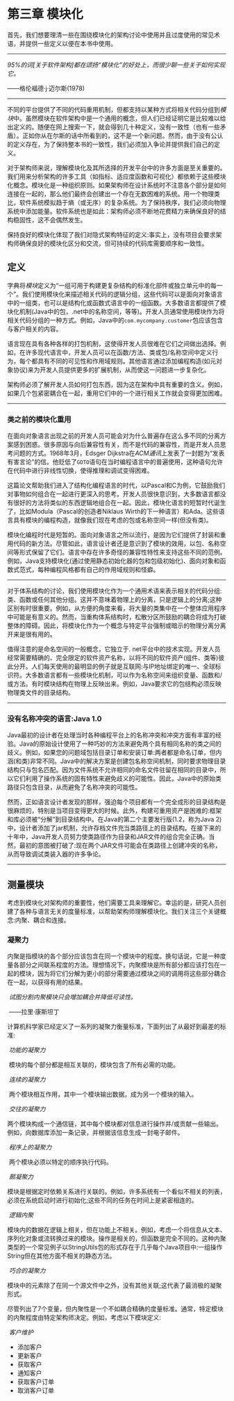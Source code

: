 # 第三章 模块化

首先，我们想要理清一些在围绕模块化的架构讨论中使用并且过度使用的常见术语，并提供一些定义以便在本书中使用。

------

*95%的词[关于软件架构]都在颂扬“模块化”的好处上，而很少聊一些关于如何实现它。*

——格伦福德·j·迈尔斯(1978)

------

不同的平台提供了不同的代码重用机制，但都支持以某种方式将相关代码分组到*模块*中。虽然模块在软件架构中是一个通用的概念，但人们已经证明它是比较难以给出定义的。随便在网上搜索一下，就会得到几十种定义，没有一致性（也有一些矛盾）。正如你从在尔斯的话中所看到的，这不是一个新问题。然而，由于没有公认的定义存在，为了保持整本书的一致性，我们必须加入争论并提供我们自己的定义。

对于架构师来说，理解模块化及其所选择的开发平台中的许多方面是至关重要的。我们用来分析架构的许多工具（如指标、适应度函数和可视化）都依赖于这些模块化概念。模块化是一种组织原则。如果架构师在设计系统时不注意各个部分是如何连接在一起的，那么他们最终会创建出一个存在无数困难的系统。用一个物理类比，软件系统模拟趋于熵（或无序）的复杂系统。为了保持秩序，我们必须向物理系统中添加能量。软件系统也是如此：架构师必须不断地花费精力来确保良好的结构稳固性，这不会偶然发生。

保持良好的模块化体现了我们对隐式架构特征的定义:事实上，没有项目会要求架构师确保良好的模块化区分和交流，但可持续的代码库需要顺序和一致性。

## 定义

字典将*模块*定义为“一组可用于构建更复杂结构的标准化部件或独立单元中的每一个”。我们使用模块化来描述相关代码的逻辑分组，这些代码可以是面向对象语言中的一组类，也可以是结构化或函数式语言中的一组函数。大多数语言都提供了模块化机制(Java中的包，.net中的名称空间，等等)。开发人员通常使用模块作为将相关代码分组的一种方式。例如，Java中的`com.mycompany.customer`包应该包含与客户相关的内容。

语言现在具有各种各样的打包机制，这使得开发人员很难在它们之间做出选择。例如，在许多现代语言中，开发人员可以在函数/方法、类或包/名称空间中定义行为，每个都具有不同的可见性和作用域规则。其他语言通过添加编程构造(如元对象协议)来为开发人员提供更多的扩展机制，从而使这一问题进一步复杂化。

架构师必须了解开发人员如何打包东西，因为这在架构中具有重要的含义。例如，如果几个包紧密耦合在一起，重用它们中的一个进行相关工作就会变得更加困难。

------
### 类之前的模块化重用

在面向对象语言出现之前的开发人员可能会对为什么普遍存在这么多不同的分离方案感到困惑。很多原因与向后兼容性有关，而不是代码的兼容性，而是开发人员思考问题的方式。1968年3月，Edsger Dijkstra在*ACM通讯*上发表了一封题为“发表有害言论”的信。他贬低了`GOTO`语句在当时编程语言中的普遍使用，这种语句允许在代码中进行非线性切换，使得推理和调试变得困难。

这篇论文帮助我们进入了结构化编程语言的时代，以Pascal和C为例，它鼓励我们对事物如何组合在一起进行更深入的思考。开发人员很快意识到，大多数语言都没有很好的方法将类似的东西逻辑地组合在一起。因此，模块化语言的短暂时代诞生了，比如Modula（Pascal的创造者Niklaus Wirth的下一种语言）和Ada。这些语言具有模块的编程构造，就像我们现在考虑的包或名称空间一样(但没有类)。

模块化编程时代是短暂的。面向对象语言之所以流行，是因为它们提供了封装和重用代码的新方法。尽管如此，语言设计者还是意识到了模块的效用，以包、名称空间等形式保留了它们。语言中存在许多奇怪的兼容性特性来支持这些不同的范例。例如，Java支持模块化(通过使用静态初始化器的包和包级初始化)、面向对象和函数式范式，每种编程风格都有自己的作用域规则和怪癖。

------

对于体系结构的讨论，我们使用模块化作为一个通用术语来表示相关的代码分组:类、函数或任何其他分组。这并不意味着物理上的分离，只是逻辑上的分离;这种区别有时很重要。例如，从方便的角度来看，将大量的类集中在一个整体应用程序中可能是有意义的。然而，当重构体系结构时，松散分区所鼓励的耦合将成为打破整体的障碍。因此，将模块化作为一个概念与特定平台强制或暗示的物理分离分离开来是很有用的。

值得注意的是命名空间的一般概念，它独立于. net平台中的技术实现。开发人员经常需要精确的、完全限定的软件资产名称，以将不同的软件资产(组件、类等)彼此分开。人们每天使用的最明显的例子就是互联网:与IP地址绑定的唯一、全球标识符。大多数语言都有一些模块化机制，可以作为名称空间来组织变量、函数和/或方法。有时模块结构在物理上反映出来。例如，Java要求它的包结构必须反映物理类文件的目录结构。

------

### 没有名称冲突的语言:Java 1.0

Java最初的设计者在处理当时各种编程平台上的名称冲突和冲突方面有丰富的经验。Java的原始设计使用了一种巧妙的方法来避免两个具有相同名称的类之间的歧义。例如，如果您的问题域包括目录订单和安装订单:两者都是命名订单，但内涵(和类)非常不同。Java中的解决方案是创建包名称空间机制，同时要求物理目录结构只与包名匹配。因为文件系统不允许相同的命名文件驻留在相同的目录中，所以它们利用了操作系统的固有特性来避免歧义的可能性。因此，Java中的原始类路径只包含目录，从而避免了名称冲突的可能性。

然而，正如语言设计者发现的那样，强迫每个项目都有一个完全成形的目录结构是很麻烦的，特别是当项目变得更大的时候。此外，构建可重用资产是困难的:框架和库必须被“分解”到目录结构中。在Java的第二个主要发行版(1.2，称为Java 2)中，设计者添加了jar机制，允许存档文件充当类路径上的目录结构。在接下来的十年中，Java开发人员努力使类路径作为目录和JAR文件的组合完全正确。当然，最初的意图被打破了:现在两个JAR文件可能会在类路径上创建冲突的名称，从而导致调试类装入器的许多争论。

------

## 测量模块

考虑到模块化对架构师的重要性，他们需要工具来理解它。幸运的是，研究人员创建了各种与语言无关的度量标准，以帮助架构师理解模块化。我们关注三个关键概念:内聚、耦合和连接。

### 凝聚力

内聚是指模块的各个部分应该包含在同一个模块中的程度。换句话说，它是一种度量各部分之间联系程度的方法。理想情况下，内聚模块是所有部分都应该打包在一起的模块，因为将它们分解为更小的部分需要通过模块之间的调用将这些部分耦合在一起，以获得有用的结果。

​	*试图分割内聚模块只会增加耦合并降低可读性。*

​																——拉里·康斯坦丁

计算机科学家已经定义了一系列的凝聚力衡量标准，下面列出了从最好到最差的标准:

​	*功能的凝聚力*

​		模块的每个部分都是相互关联的，模块包含了所有必需的功能。

​	*连续的凝聚力*

​		两个模块相互作用，其中一个模块输出数据，成为另一个模块的输入。

​	*交往的凝聚力*

​		两个模块构成一个通信链，其中每个模块都对信息进行操作并/或贡献一些输出。例如，向数据库添加一条记录，并根据该信息生成一封电子邮件。

​	*程序上的凝聚力*

​		两个模块必须以特定的顺序执行代码。

​	*颞凝聚力*

​		模块是根据定时依赖关系进行关联的。例如，许多系统有一个看似不相关的列表，必须在系统启动时进行初始化;这些不同的任务在时间上是紧密相连的。

​	*逻辑内聚*

​		模块内的数据在逻辑上相关，但在功能上不相关。例如，考虑一个将信息从文本、序列化对象或流转换过来的模块。操作是相关的，但函数是完全不同的。这种内聚类型的一个常见例子以StringUtils包的形式存在于几乎每个Java项目中:一组操作String但在其他方面不相关的静态方法。

​	*巧合的凝聚力*

​		模块中的元素除了在同一个源文件中之外，没有其他关联;这代表了最消极的凝聚形式。

尽管列出了7个变量，但内聚性是一个不如耦合精确的度量标准。通常，特定模块的内聚程度由特定架构师决定。例如，考虑以下模块定义:

​	*客户维护*

- 添加客户
- 更新客户
- 获取客户
- 通知客户
- 获取客户订单
- 取消客户订单
